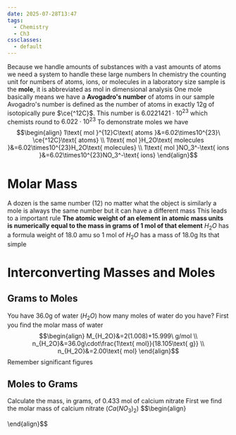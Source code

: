```yaml
---
date: 2025-07-28T13:47
tags:
  - Chemistry
  - Ch3
cssclasses:
  - default
---
```

Because we handle amounts of substances with a vast amounts of atoms we need a system to handle these large numbers
In chemistry the counting unit for numbers of atoms, ions, or molecules in a laboratory size sample is the **mole**, it is abbreviated as mol in dimensional analysis
One mole basically means we have a **Avogadro's number** of atoms in our sample
Avogadro's number is defined as the number of atoms in exactly 12g of isotopically pure $\ce{^12C}$. This number is $6.0221421\cdot10^{23}$ which chemists round to $6.022\cdot10^{23}$ 
To demonstrate moles we have$$\begin{align}
1\text{ mol }^{12}C\text{ atoms }&=6.02\times10^{23}\ \ce{^12C}\text{ atoms} \\
1\text{ mol }H_2O\text{ molecules }&=6.02\times10^{23}H_2O\text{ molecules} \\
1\text{ mol }NO_3^-\text{ ions }&=6.02\times10^{23}NO_3^-\text{ ions}
\end{align}$$
# Molar Mass
A dozen is the same number (12) no matter what the object is similarly a mole is always the same number but it can have a different mass
This leads to a important rule **The atomic weight of an element in atomic mass units is numerically equal to the mass in grams of 1 mol of that element**
$H_2O$ has a formula weight of 18.0 amu so 1 mol of $H_2O$ has a mass of 18.0g
Its that simple

# Interconverting Masses and Moles
## Grams to Moles
You have 36.0g of water ($H_2O$) how many moles of water do you have?
First you find the molar mass of water $$\begin{align}
M_{H_2O}&=2(1.008)+15.999\ g/mol \\
n_{H_2O}&=36.0g\cdot\frac{1\text{ mol}}{18.105\text{ g}} \\
n_{H_2O}&=2.00\text{ mol}
\end{align}$$
Remember significant figures

## Moles to Grams
Calculate the mass, in grams, of 0.433 mol of calcium nitrate
First we find the molar mass of calcium nitrate ($Ca(NO_3)_2$)
$$\begin{align}

\end{align}$$